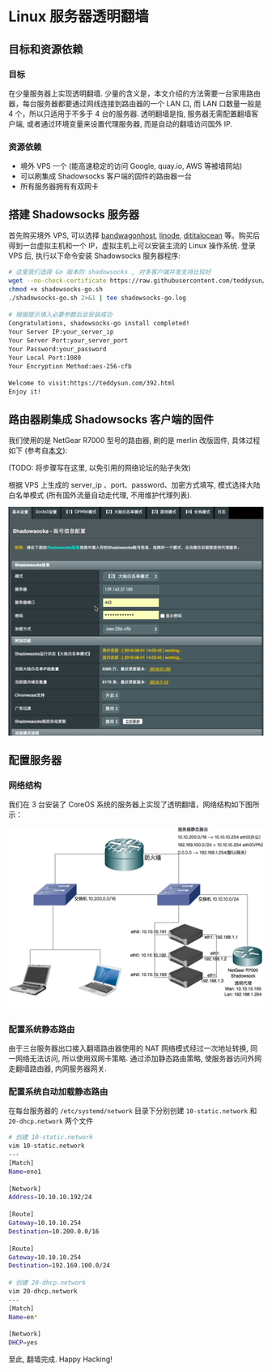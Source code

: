# Linux 服务器透明翻墙

## 目标和资源依赖

### 目标

在少量服务器上实现透明翻墙. 少量的含义是，本文介绍的方法需要一台家用路由器，每台服务器都要通过网线连接到路由器的一个 LAN 口, 而 LAN 口数量一般是 4 个，所以只适用于不多于 4 台的服务器. 透明翻墙是指, 服务器无需配置翻墙客户端, 或者通过环境变量来设置代理服务器, 而是自动的翻墙访问国外 IP.

### 资源依赖

- 境外 VPS 一个 (能高速稳定的访问 Google, quay.io, AWS 等被墙网站)
- 可以刷集成 Shadowsocks 客户端的固件的路由器一台
- 所有服务器拥有有双网卡

## 搭建 Shadowsocks 服务器

首先购买境外 VPS, 可以选择 [bandwagonhost](https://bandwagonhost.com), [linode](https://www.linode.co://www.linode.com), [dititalocean](https://www.digitalocean.com) 等。购买后得到一台虚拟主机和一个 IP，虚拟主机上可以安装主流的 Linux 操作系统.
登录 VPS 后, 执行以下命令安装 Shadowsocks 服务器程序:

```bash
# 这里我们选择 Go 版本的 shadowsocks , 对多客户端并发支持比较好
wget --no-check-certificate https://raw.githubusercontent.com/teddysun/shadowsocks_install/master/shadowsocks-go.sh
chmod +x shadowsocks-go.sh
./shadowsocks-go.sh 2>&1 | tee shadowsocks-go.log

# 根据提示填入必要参数后会安装成功
Congratulations, shadowsocks-go install completed!
Your Server IP:your_server_ip
Your Server Port:your_server_port
Your Password:your_password
Your Local Port:1080
Your Encryption Method:aes-256-cfb

Welcome to visit:https://teddysun.com/392.html
Enjoy it!
```

## 路由器刷集成 Shadowsocks 客户端的固件

我们使用的是 NetGear R7000 型号的路由器, 刷的是 merlin 改版固件, 具体过程如下 (参考自[本文](http://post.smzdm.com/p/51938/)):

(TODO: 将步骤写在这里, 以免引用的网络论坛的贴子失效)

根据 VPS 上生成的 server_ip 、port、password、加密方式填写, 模式选择大陆白名单模式 (所有国外流量自动走代理, 不用维护代理列表).

![router](./images/2016-06-02_11-48-14.png)

## 配置服务器

### 网络结构

我们在 3 台安装了 CoreOS 系统的服务器上实现了透明翻墙，网络结构如下图所示：

![network_config](./images/2016-05-31_20-49-31.png)

### 配置系统静态路由

由于三台服务器出口接入翻墙路由器使用的 NAT 网络模式经过一次地址转换, 同一网络无法访问, 所以使用双网卡策略. 通过添加静态路由策略, 使服务器访问外网走翻墙路由器, 内网服务器网关.

### 配置系统自动加载静态路由

在每台服务器的 `/etc/systemd/network` 目录下分别创建 `10-static.network` 和 `20-dhcp.network` 两个文件

```bash
# 创建 10-static.network
vim 10-static.network
---
[Match]
Name=eno1

[Network]
Address=10.10.10.192/24

[Route]
Gateway=10.10.10.254
Destination=10.200.0.0/16

[Route]
Gateway=10.10.10.254
Destination=192.169.100.0/24

# 创建 20-dhcp.network
vim 20-dhcp.network
---
[Match]
Name=en*

[Network]
DHCP=yes
```
至此, 翻墙完成. Happy Hacking!
